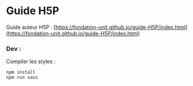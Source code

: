 # Guide H5P

Guide auteur H5P : [https://fondation-unit.github.io/guide-H5P/index.html](https://fondation-unit.github.io/guide-H5P/index.html)

### Dev :

Compiler les styles : 

```shell
npm install
npm run sass
```